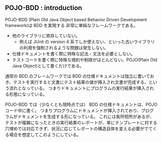 

## POJO-BDD :  introduction

POJO-BDD (Plain Old Java Object based Behavior Driven Development framework)は BDD を実現する
非常に単純なフレームワークである。


- 他のライブラリに依存していない。
    - 例えば JUnit の version 4 系でしか使えない、といった古いライブラリの利用を強制されるような問題は発生しない。
- 仕様ドキュメントを書く際に特殊な記法・文法を必要としない。
- テストコードを書く際に特殊な規約や制限がほとんどない。POJO(Plain Old Java Object)として書くだけである。


通常の BDD のフレームワークでは BDD の仕様ドキュメントは独立に書いておき、テストを実行すると文書にテスト結果の値が挿入され文書が完成する、という流れとなっている。
つまりドキュメントにプログラムの実行結果が挿入される形態になっている。

POJO-BDD では（少なくとも現時点では） BDD の仕様ドキュメントは、POJO コード中に書く。
つまりプログラムにドキュメントが挿入されており、プログラムがドキュメントを生成する形になっている。
これには長所短所があるが、テストが複雑になったときの実行結果のレポートが、単にテンプレートに対する穴埋めでは対応できず、状況に応じてレポートの構造自体を変える必要がでてくる場合を想定してこのようにしている。





